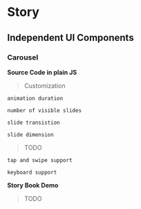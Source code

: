 # Story

## Independent UI Components

### Carousel

**Source Code in plain JS**

> Customization

```
animation duration

number of visible slides

slide transistion

slide dimension
```

> TODO

```
tap and swipe support

keyboard support
```

**Story Book Demo**

> TODO